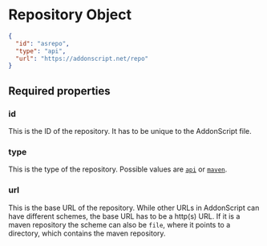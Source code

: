 # Repository Object

```json
{
  "id": "asrepo",
  "type": "api",
  "url": "https://addonscript.net/repo"
}
```

## Required properties

### id

This is the ID of the repository. It has to be unique to the AddonScript file.

### type

This is the type of the repository. Possible values are [`api`](../repository/api/README.md) or [`maven`](../repository/maven.md).

### url

This is the base URL of the repository. While other URLs in AddonScript can have different schemes, 
the base URL has to be a http(s) URL. If it is a maven repository the scheme can also be `file`, where
it points to a directory, which contains the maven repository.
